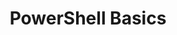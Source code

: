 ---
title: PowerShell Basics
description: 
image:

# Badge style
style:
    background: "#053f9c"
    color: "#fff"
---